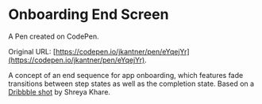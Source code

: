 # Onboarding End Screen

A Pen created on CodePen.

Original URL: [https://codepen.io/jkantner/pen/eYqejYr](https://codepen.io/jkantner/pen/eYqejYr).

A concept of an end sequence for app onboarding, which features fade transitions between step states as well as the completion state. Based on a [Dribbble shot](https://dribbble.com/shots/23108779-Loading-animation) by Shreya Khare.